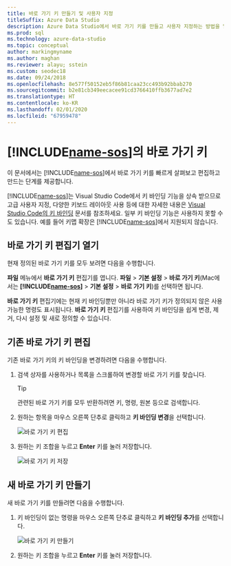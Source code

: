 ```yaml
---
title: 바로 가기 키 만들기 및 사용자 지정
titleSuffix: Azure Data Studio
description: Azure Data Studio에서 바로 가기 키를 만들고 사용자 지정하는 방법을 알아봅니다.
ms.prod: sql
ms.technology: azure-data-studio
ms.topic: conceptual
author: markingmyname
ms.author: maghan
ms.reviewer: alayu; sstein
ms.custom: seodec18
ms.date: 09/24/2018
ms.openlocfilehash: 8e577f50152eb5f86b81caa23cc493b92bbab270
ms.sourcegitcommit: b2e81cb349eecacee91cd3766410ffb3677ad7e2
ms.translationtype: HT
ms.contentlocale: ko-KR
ms.lasthandoff: 02/01/2020
ms.locfileid: "67959478"
---
```

# <a name="keyboard-shortcuts-in-includename-sosincludesname-sosmd"></a>[!INCLUDE[name-sos](../includes/name-sos.md)]의 바로 가기 키

이 문서에서는 [!INCLUDE[name-sos](../includes/name-sos-short.md)]에서 바로 가기 키를 빠르게 살펴보고 편집하고 만드는 단계를 제공합니다.

[!INCLUDE[name-sos](../includes/name-sos-short.md)]는 Visual Studio Code에서 키 바인딩 기능을 상속 받으므로 고급 사용자 지정, 다양한 키보드 레이아웃 사용 등에 대한 자세한 내용은 [Visual Studio Code의 키 바인딩](https://code.visualstudio.com/docs/getstarted/keybindings) 문서를 참조하세요. 일부 키 바인딩 기능은 사용하지 못할 수도 있습니다. 예를 들어 키맵 확장은 [!INCLUDE[name-sos](../includes/name-sos-short.md)]에서 지원되지 않습니다.


## <a name="open-the-keyboard-shortcuts-editor"></a>바로 가기 키 편집기 열기

현재 정의된 바로 가기 키를 모두 보려면 다음을 수행합니다.

**파일** 메뉴에서 **바로 가기 키** 편집기를 엽니다. **파일** > **기본 설정** > **바로 가기 키**(Mac에서는 **[!INCLUDE[name-sos](../includes/name-sos-short.md)]**  > **기본 설정** > **바로 가기 키**)를 선택하면 됩니다.

**바로 가기 키** 편집기에는 현재 키 바인딩뿐만 아니라 바로 가기 키가 정의되지 않은 사용 가능한 명령도 표시됩니다. **바로 가기 키** 편집기를 사용하여 키 바인딩을 쉽게 변경, 제거, 다시 설정 및 새로 정의할 수 있습니다.  


## <a name="edit-existing-keyboard-shortcuts"></a>기존 바로 가기 키 편집

기존 바로 가기 키의 키 바인딩을 변경하려면 다음을 수행합니다.

1. 검색 상자를 사용하거나 목록을 스크롤하여 변경할 바로 가기 키를 찾습니다.
   > [!TIP]
   > 관련된 바로 가기 키를 모두 반환하려면 키, 명령, 원본 등으로 검색합니다.

1. 원하는 항목을 마우스 오른쪽 단추로 클릭하고 **키 바인딩 변경**을 선택합니다.

   ![바로 가기 키 편집](media/keyboard-shortcuts/change-keybinding.png)

1. 원하는 키 조합을 누르고 **Enter** 키를 눌러 저장합니다. 

   ![바로 가기 키 저장](media/keyboard-shortcuts/save-keybinding.png)

## <a name="create-new-keyboard-shortcuts"></a>새 바로 가기 키 만들기

새 바로 가기 키를 만들려면 다음을 수행합니다.

1. 키 바인딩이 없는 명령을 마우스 오른쪽 단추로 클릭하고 **키 바인딩 추가**를 선택합니다.

   ![바로 가기 키 만들기](media/keyboard-shortcuts/add-keybinding.png)

1. 원하는 키 조합을 누르고 **Enter** 키를 눌러 저장합니다.


